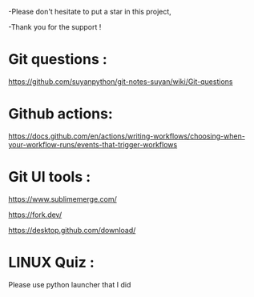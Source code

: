 -Please don't hesitate to put a star in this project, 

-Thank you for the support ! 



# Git questions :
https://github.com/suyanpython/git-notes-suyan/wiki/Git-questions

# Github actions:
https://docs.github.com/en/actions/writing-workflows/choosing-when-your-workflow-runs/events-that-trigger-workflows

# Git UI tools :

https://www.sublimemerge.com/

https://fork.dev/

https://desktop.github.com/download/

# LINUX Quiz :
Please use python launcher that I did
